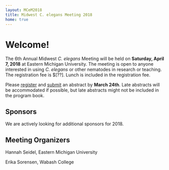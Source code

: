 ```yaml
---
layout: MCeM2018
title: Midwest C. elegans Meeting 2018
home: true
---
```


# Welcome!

The 6th Annual Midwest <em>C. elegans</em> Meeting will be held on **Saturday, April 7, 2018** at Eastern Michigan University. The meeting is open to anyone interested in using <em>C. elegans</em> or other nematodes in research or teaching. The registration fee is $[??]. Lunch is included in the registration fee.

Please [register]() and [submit]() an abstract by **March 24th**. Late abstracts will be accommodated if possible, but late abstracts might not be included in the program book.

## Sponsors

We are actively looking for additional sponsors for 2018.

## Meeting Organizers

Hannah Seidel, Eastern Michigan University

Erika Sorensen, Wabash College
